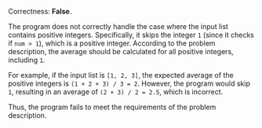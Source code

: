 Correctness: **False**.

The program does not correctly handle the case where the input list contains positive integers. Specifically, it skips the integer `1` (since it checks if `num > 1`), which is a positive integer. According to the problem description, the average should be calculated for all positive integers, including `1`.

For example, if the input list is `[1, 2, 3]`, the expected average of the positive integers is `(1 + 2 + 3) / 3 = 2`. However, the program would skip `1`, resulting in an average of `(2 + 3) / 2 = 2.5`, which is incorrect.

Thus, the program fails to meet the requirements of the problem description.